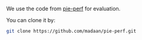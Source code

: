 We use the code from [pie-perf](https://github.com/madaan/pie-perf/tree/main) for evaluation.

You can clone it by:  
```bash
git clone https://github.com/madaan/pie-perf.git
```